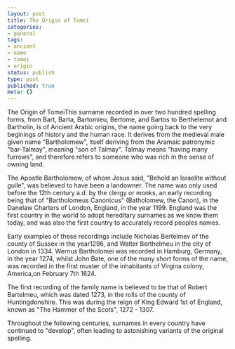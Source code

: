 ```yaml
---
layout: post
title: The Origin of Tomei
categories:
- general
tags:
- ancient
- name
- tomei
- origin
status: publish
type: post
published: true
meta: {}
---
```

The Origin of TomeiThis surname recorded in over two hundred spelling forms, from Bart, Barta, Bartomieu, Bertome, and Bartos to Berthelemot and Bartholin, is of Ancient Arabic origins, the name going back to the very beginings of history and the human race. It derives from the medieval male given name "Bartholomew", itself deriving from the Aramaic patronymic "bar-Talmay", meaning "son of Talmay". Talmay means "having many furrows", and therefore refers to someone who was rich in the sense of owning land.

The Apostle Bartholomew, of whom Jesus said, "Behold an Israelite without guile", was believed to have been a landowner. The name was only used before the 12th century a.d. by the clergy or monks, an early recording being that of "Bartholomeus Canonicus" (Batholomew, the Canon), in the Danelaw Charters of London, England, in the year 1199. England was the first country in the world to adopt hereditary surnames as we know them today, and was also the first country to accurately record peoples names.

Early examples of these recordings include Nicholas Bertelmev of the county of Sussex in the year1296, and Walter Berthelmeu in the city of London in 1334. Wernus Bartholomei was recorded in Hamburg, Germany, in the year 1274, whilst John Bate, one of the many short forms of the name, was recorded in the first muster of the inhabitants of Virgina colony, America,on February 7th 1624.

The first recording of the family name is believed to be that of Robert Bartelmeu, which was dated 1273, in the rolls of the county of Huntingdonshire. This was during the reign of King Edward 1st of England, known as "The Hammer of the Scots", 1272 - 1307.

Throughout the following centuries, surnames in every country have continued to "develop", often leading to astonishing variants of the original spelling.

